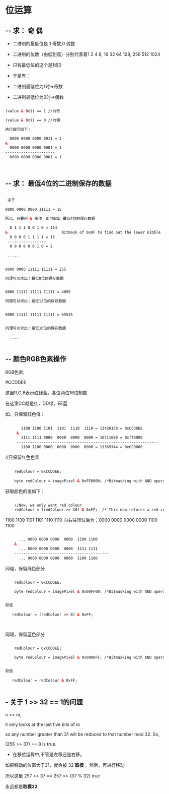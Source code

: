 # 位运算

## -- 求： 奇 偶  

- 二进制的最低位是 1 奇数,0 偶数

- 二进制的位数（由低到高）分别代表着1 2 4 8, 16 32 64 128, 256 512 1024

- 只有最低位的这个是1或0

- 于是有：
-  二进制最低位为1时=>奇数
    
-  二进制最低位为0时=>偶数

```html

(value & 0x1) == 1 //为奇

(value & 0x1) == 0 //为偶

执行细节如下：

  0000 0000 0000 0011 = 3
&   
  0000 0000 0000 0001 = 1 
----------------------
  0000 0000 0000 0001 = 1
    
 
```

## -- 求： 最低4位的二进制保存的数据

```html
 
 由于
 
0000 0000 0000 11111 = 15

所以，只要用 & 操作，即可取出 最低4位的保存数据

  0 1 1 1 0 0 1 0 = 114
&                        Bitmask of 0x0F to find out the lower nibble
  0 0 0 0 1 1 1 1 = 15 
 -----------------
  0 0 0 0 0 0 1 0 = 2
 
 .....


0000 0000 11111 11111 = 255 

同理可以求出：最低8位的保存数据


0000 11111 11111 11111 = 4095 

同理可以求出：最低12位的保存数据

 
0000 11111 11111 11111 = 65535 


同理可以求出：最低16位的保存数据

  ....
  
``` 

## -- 颜色RGB色素操作

RGB色素:

\#CCDDEE

这里R,G,B表示红绿蓝。各位两位16进制数

在这里CC就是红，DD绿，EE蓝

如，只保留红色值：

```html
 
       1100 1100 1101  1101  1110  1110 = 13426158 = 0xCCDDEE 
     &
       1111 1111 0000  0000  0000  0000 = 16711680 = 0xff0000 
     ---------------------------------------------------------------
       1100 1100 0000  0000  0000  0000 = 13369344 = 0xCC0000  

```


//只保留红色色素

```html
 
    redColour = 0xCCDDEE;
    
    byte redColour = imagePixel & 0xFF0000; /*Bitmasking with AND operator */

```


获取颜色的值如下：

```html

    //Now, we only want red colour
    redColour = (redColour >> 16) & 0xFF;  /* This now returns a red colour between 0x00 and 0xFF.

```

1100 1100 1101  1101  1110  1110 向右往16位后为：0000 0000 0000 0000 1100 1100
  
```html

      ... 0000 0000 0000  0000  1100 1100
    &    
      ... 0000 0000 0000  0000  1111 1111
    ------------------------------------------
      ... 0000 0000 0000  0000  1100 1100

```    
  
  
  
同理，保留绿色部分

````html

    redColour = 0xCCDDEE;
    
    byte redColour = imagePixel & 0x00FF00; /*Bitmasking with AND operator */


取值
   
   redColour = (redColour >> 8) & 0xFF;
          
     
````


同理，保留蓝色部分

````html

    redColour = 0xCCDDEE;
    
    byte redColour = imagePixel & 0x0000FF; /*Bitmasking with AND operator */


取值
   
   redColour = redColour & 0xFF;
          
````

## - 关于 1 >> 32 == 1的问题

 n >> m,
  
 it only looks at the last five bits of m 
 
 so any number greater than 31 will be reduced to that number mod 32. So,
  
 (256 >> 37) == 8 is true.
 
 * 在移位运算中,不管是左移还是右移。
 
 如果移动的位置大于31，就会被 32 **取模** ，然后，再进行移动
 
 所以这里 257 >> 37 == 257 >> (37 % 32) true
 
 永远都是**取模32**
  
 
 

